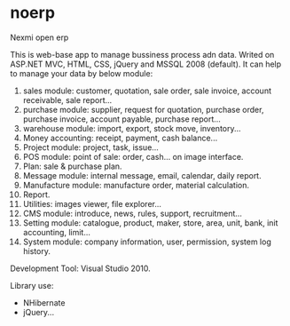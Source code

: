 noerp
=====

Nexmi open erp

This is web-base app to manage bussiness process adn data. Writed on ASP.NET MVC, HTML, CSS, jQuery and MSSQL 2008 (default).
It can help to manage your data by below module:
1. sales module: customer, quotation, sale order, sale invoice, account receivable, sale report...
2. purchase module: supplier, request for quotation, purchase order, purchase invoice, account payable, purchase report...
3. warehouse module: import, export, stock move, inventory...
4. Money accounting: receipt, payment, cash balance...
5. Project module: project, task, issue...
6. POS module: point of sale: order, cash... on image interface.
7. Plan: sale & purchase plan.
8. Message module: internal message, email, calendar, daily report.
9. Manufacture module: manufacture order, material calculation.
10. Report.
11. Utilities: images viewer, file explorer...
12. CMS module: introduce, news, rules, support, recruitment...
13. Setting module: catalogue, product, maker, store, area, unit, bank, init accounting, limit... 
14. System module: company information, user, permission, system log history.

Development Tool: Visual Studio 2010.

Library use: 
- NHibernate
- jQuery...



